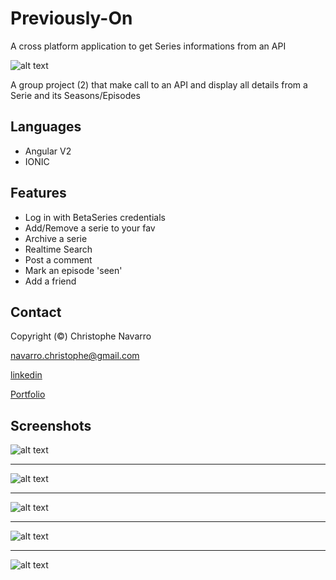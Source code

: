 # Previously-On
A cross platform application to get Series informations from an API

![alt text](https://github.com/Crinav/Previously-On/blob/main/PO.png "main page")  

A group project (2) that make call to an API and display all details from a Serie and its Seasons/Episodes

## Languages
* Angular V2
* IONIC

## Features 
* Log in with BetaSeries credentials 
* Add/Remove a serie to your fav
* Archive a serie
* Realtime Search
* Post a comment
* Mark an episode 'seen'
* Add a friend

## Contact  

Copyright (©) Christophe Navarro

<navarro.christophe@gmail.com>

[linkedin](https://www.linkedin.com/in/christophe-navarro-b5173a171)  

[Portfolio](https://portfolio-chris.herokuapp.com/) 

## Screenshots
 

![alt text](https://github.com/Crinav/Previously-On/blob/main/PO2.png)
___  

![alt text](https://github.com/Crinav/Previously-On/blob/main/PO3.png)
___  

![alt text](https://github.com/Crinav/Previously-On/blob/main/PO4.png) 
___  

![alt text](https://github.com/Crinav/Previously-On/blob/main/PO5.png) 
___  

![alt text](https://github.com/Crinav/Previously-On/blob/main/PO6.png)   

